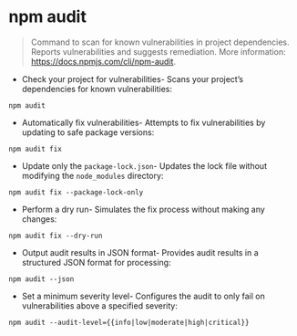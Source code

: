 # npm audit

> Command to scan for known vulnerabilities in project dependencies.
> Reports vulnerabilities and suggests remediation.
> More information: <https://docs.npmjs.com/cli/npm-audit>.

- Check your project for vulnerabilities-  Scans your project’s dependencies for known vulnerabilities:

`npm audit`

- Automatically fix vulnerabilities-  Attempts to fix vulnerabilities by updating to safe package versions:

`npm audit fix`

- Update only the `package-lock.json`-  Updates the lock file without modifying the `node_modules` directory:

`npm audit fix --package-lock-only`

- Perform a dry run-  Simulates the fix process without making any changes:

`npm audit fix --dry-run`

- Output audit results in JSON format-  Provides audit results in a structured JSON format for processing:

`npm audit --json`

- Set a minimum severity level- Configures the audit to only fail on vulnerabilities above a specified severity:

`npm audit --audit-level={{info|low|moderate|high|critical}}`
